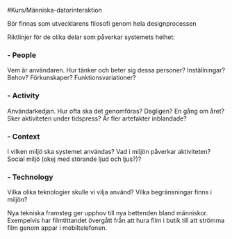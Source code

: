 #Kurs/Människa-datorinteraktion 

Bör finnas som utvecklarens filosofi genom hela designprocessen
 
 Riktlinjer för de olika delar som påverkar systemets helhet:
 ### - People
 Vem är användaren. Hur tänker och beter sig dessa personer? Inställningar? Behov? Förkunskaper? Funktionsvariationer?
 ### - Activity
 Användarkedjan. Hur ofta ska det genomföras? Dagligen? En gång om året?Sker aktiviteten under tidspress? Är fler artefakter inblandade?
 ### - Context
 I vilken miljö ska systemet användas? Vad i miljön påverkar aktiviteten? Social miljö (okej med störande ljud och ljus?)?
### - Technology
Vilka olika teknologier skulle vi vilja använd? 
Vilka begränsningar finns i miljön?


 Nya tekniska framsteg ger upphov till nya bettenden bland människor. Exempelvis har filmtittandet övergått från att hura film i butik till att strömma film genom appar i mobiltelefonen.
